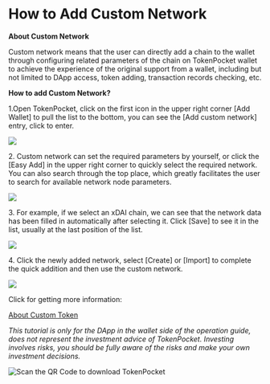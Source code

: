# How to Add Custom Network

**About Custom Network**

Custom network means that the user can directly add a chain to the wallet through configuring related parameters of the chain on TokenPocket wallet to achieve the experience of the original support from a wallet, including but not limited to DApp access, token adding, transaction records checking, etc.

**How to add Custom Network?**

1.Open TokenPocket, click on the first icon in the upper right corner \[Add Wallet] to pull the list to the bottom, you can see the \[Add custom network] entry, click to enter.

![](https://tp-statics.tokenpocket.pro/token/tokenpocket-1619518074212.jpg)



2\. Custom network can set the required parameters by yourself, or click the \[Easy Add] in the upper right corner to quickly select the required network. You can also search through the top place, which greatly facilitates the user to search for available network node parameters.

![](https://tp-statics.tokenpocket.pro/token/tokenpocket-1619518258266.jpg)



3\. For example, if we select an xDAI chain, we can see that the network data has been filled in automatically after selecting it. Click \[Save] to see it in the list, usually at the last position of the list.

![](https://tp-statics.tokenpocket.pro/token/tokenpocket-1619518523028.jpg)



4\. Click the newly added network, select \[Create] or \[Import] to complete the quick addition and then use the custom network.

![](https://tp-statics.tokenpocket.pro/token/tokenpocket-1619518812347.jpg)



Click for getting more information:

[About Custom Token](https://tphelp.gitbook.io/en/wallet-operation/about-custom-token)



_This tutorial is only for the DApp in the wallet side of the operation guide, does not represent the investment advice of TokenPocket. Investing involves risks, you should be fully aware of the risks and make your own investment decisions._

![Scan the QR Code to download TokenPocket](https://tp-statics.tokenpocket.pro/dapp/tokenpocket-1615532554741.jpg)
